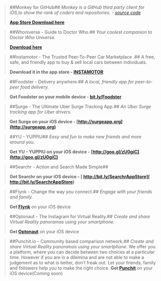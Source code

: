 > ##Monkey for GitHub##
> _Monkey is a GitHub third party client for iOS,to show the rank of coders and repositories. - [source code](https://github.com/coderyi/Monkey)_
> 
> **[App Store Download here](https://itunes.apple.com/app/id1003765407)**

> ##Whoniverse - Guide to Doctor Who.##
> _Your coolest companion to Doctor Who Universe._
> 
> **[Download here](https://itunes.apple.com/app/id821412407)**

> ##Instamotor - The Trusted Peer-To-Peer Car Marketplace .##
> A free, safe, and friendly app to buy & sell local cars between individuals.
> 
> **Download it in the app store - [INSTAMOTOR](https://itunes.apple.com/WebObjects/MZStore.woa/wa/viewSoftware?id=929373823)**

> ##Foodster - Delivery anywhere.##
> _A local, friendly app for peer-to-peer food delivery._
> 
> **Get Foodster on your mobile device - [bit.ly/Foodster](http://bit.ly/Foodster)**

> ##Surge - The Ultimate Uber Surge Tracking App.##
> _An Uber Surge tracking app for Uber drivers._
>
> **Get Surge on your iOS device - [http://surgeapp.org](http://surgeapp.org)**

> ##YU - YUPPIU##
> _Easy and fun to make new friends and more around you._
> 
> **Get YU - YUPPIU on your iOS device - [http://goo.gl/zU0giC](http://goo.gl/zU0giC)**

> ##Searchr - Action and Search Made Simple##
>
> **Get Searchr on your iOS device - [
http://bit.ly/SearchrAppStore](
http://bit.ly/SearchrAppStore)**

> ##Flynk - Change the way you connect.##
> _Engage with your friends and family._
> 
> **Get [Flynk](http://itunes.com/apps/flynk)** on your iOS device

> ##Optonaut - The Instagram for Virtual Reality.##
> _Create and share Virtual Reality panoramas using your smartphone._
> 
> **Get [Optonaut](http://optonaut.co)** on your iOS device

> ##Punchit.io - Community based comparison network.##
> _Create and share Virtual Reality panoramas using your smartphone._
> We offer you a platform, where you can decide between two choices at a particular time. However if you are in a dilemma and are not able to make a judgement as to what is better, don’t freak out. Let your friends, family and followers help you to make the right choice.
> **Get [Punchit](http://punchit.io)** on your iOS device(Coming soon)
